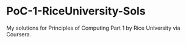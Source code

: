 # PoC-1-RiceUniversity-Sols
My solutions for Principles of Computing Part 1 by Rice University via Coursera.
